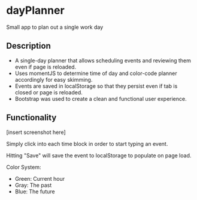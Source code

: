 # dayPlanner
Small app to plan out a single work day

## Description

- A single-day planner that allows scheduling events and reviewing them even if page is reloaded.
- Uses momentJS to determine time of day and color-code planner accordingly for easy skimming.
- Events are saved in localStorage so that they persist even if tab is closed or page is reloaded.
- Bootstrap was used to create a clean and functional user experience.

## Functionality

[insert screenshot here]

Simply click into each time block in order to start typing an event.

Hitting "Save" will save the event to localStorage to populate on page load.

Color System:
- Green: Current hour
- Gray: The past
- Blue: The future